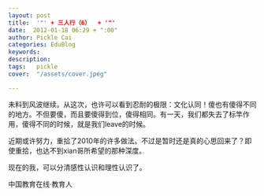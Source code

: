 ```yaml
---
layout: post  
title:  '"' + 三人行（6）  + '"'
date:  2012-01-18 06:29 + ":00" 
author: Pickle Cai  
categories: EduBlog  
keywords: 
description:   
tags:	pickle   
cover:  "/assets/cover.jpeg"  

---  
```

    
未料到风波继续。从这次，也许可以看到忍耐的极限：文化认同！傻也有傻得不同的地方。不但要傻，而且要傻得到位，傻得相同。有一天，我们都失去了标竿作用，傻得不同的时候，就是我们leave的时候。

近期或许努力，重拾了2010年的许多做法。不过是暂时还是真的心思回来了？即使重拾，也达不到xian哥所希望的那种深度。

现在的我，可以分清感性认识和理性认识了。

		

		    
 中国教育在线·教育人

